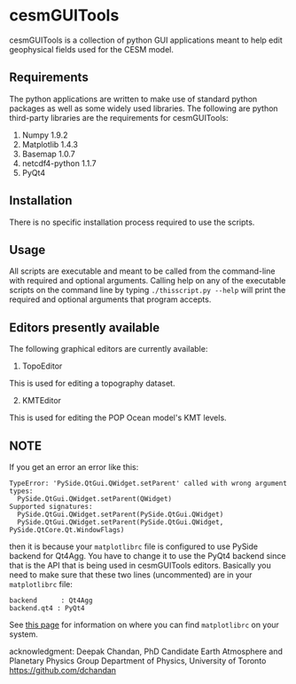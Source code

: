 # cesmGUITools

cesmGUITools is a collection of python GUI applications meant to help edit geophysical fields used for the CESM model.

## Requirements
The python applications are written to make use of standard python packages as well as some widely used libraries. The following are python third-party libraries are the requirements for cesmGUITools:

1. Numpy 1.9.2
2. Matplotlib 1.4.3
3. Basemap 1.0.7
4. netcdf4-python 1.1.7
5. PyQt4

## Installation
There is no specific installation process required to use the scripts.

## Usage
All scripts are executable and meant to be called from the command-line with required and optional arguments. Calling help on any of the executable scripts on the command line by typing `./thisscript.py --help` will print the required and optional arguments that program accepts.

## Editors presently available
The following graphical editors are currently available:

1. TopoEditor

  This is used for editing a topography dataset.

2. KMTEditor

  This is used for editing the POP Ocean model's KMT levels.

## NOTE
If you get an error an error like this:
```
TypeError: 'PySide.QtGui.QWidget.setParent' called with wrong argument types:
  PySide.QtGui.QWidget.setParent(QWidget)
Supported signatures:
  PySide.QtGui.QWidget.setParent(PySide.QtGui.QWidget)
  PySide.QtGui.QWidget.setParent(PySide.QtGui.QWidget, PySide.QtCore.Qt.WindowFlags)
```
then it is because your ```matplotlibrc``` file is configured to use PySide backend for Qt4Agg. You have to change it to use the PyQt4 backend since that is the API that is being used in cesmGUITools editors. Basically you need to make sure that these two lines (uncommented) are in your ```matplotlibrc``` file:
```
backend      : Qt4Agg
backend.qt4 : PyQt4
```
See [this page](http://matplotlib.org/users/customizing.html) for information on where you can find ```matplotlibrc``` on your system.

acknowledgment:
Deepak Chandan, PhD Candidate
Earth Atmosphere and Planetary Physics Group
Department of Physics, University of Toronto
https://github.com/dchandan
